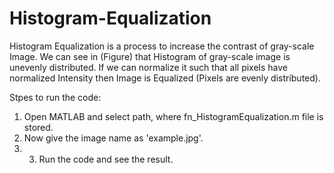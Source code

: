 # Histogram-Equalization
Histogram Equalization is a process to increase the contrast of gray-scale
Image. We can see in (Figure) that Histogram of gray-scale image is unevenly
distributed. If we can normalize it such that all pixels have normalized Intensity
then Image is Equalized (Pixels are evenly distributed).

Stpes to run the code:
1. Open MATLAB and select path, where fn_HistogramEqualization.m file is stored.
2. Now give the image name as 'example.jpg'.
3. 3. Run the code and see the result.

